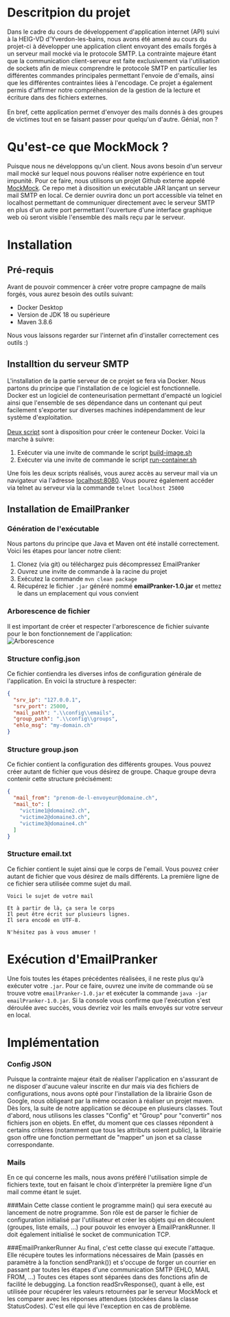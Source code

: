 # Descritpion du projet
Dans le cadre du cours de développement d'application internet (API) suivi à la HEIG-VD d'Yverdon-les-bains, nous avons 
été amené au cours du projet-ci à développer une application client envoyant des emails forgés à un serveur mail mocké 
via le protocole SMTP. La contrainte majeure étant que la communication client-serveur est faite exclusivement via 
l'utilisation de sockets afin de mieux comprendre le protocole SMTP en particulier les différentes commandes principales 
permettant l'envoie de d'emails, ainsi que les différentes contraintes liées à l'encodage. Ce projet a également permis 
d'affirmer notre compréhension de la gestion de la lecture et écriture dans des fichiers externes.
<br> <br>
En bref, cette application permet d'envoyer des mails donnés à des groupes de victimes tout en se faisant passer pour
quelqu'un d'autre. Génial, non ?

# Qu'est-ce que MockMock ?
Puisque nous ne développons qu'un client. Nous avons besoin d'un serveur mail mocké sur lequel nous pouvons réaliser
notre expérience en tout impunité. Pour ce faire, nous utilisons un projet Github externe appelé 
[MockMock](https://github.com/tweakers/MockMock). Ce repo met à disosition un exécutable JAR lançant un serveur mail SMTP
en local. Ce dernier ouvrira donc un port accessible via telnet en localhost permettant de communiquer directement avec
le serveur SMTP en plus d'un autre port permettant l'ouverture d'une interface graphique web où seront visible l'ensemble
des mails reçu par le serveur.

# Installation

## Pré-requis
Avant de pouvoir commencer à créer votre propre campagne de mails forgés, vous aurez besoin des outils suivant:
- Docker Desktop
- Version de JDK 18 ou supérieure
- Maven 3.8.6

Nous vous laissons regarder sur l'internet afin d'installer correctement ces outils :)

## Installtion du serveur SMTP
L'installation de la partie serveur de ce projet se fera via Docker. Nous partons du principe que l'installation de ce 
logiciel est fonctionnelle.<br>
Docker est un logiciel de conteneurisation permettant d'empacté un logiciel ainsi que l'ensemble de ses dépendance dans
un contenant qui peut facilement s'exporter sur diverses machines indépendamment de leur système d'exploitation.<br>
<br>
[Deux script](./docker) sont à disposition pour créer le conteneur Docker. Voici la marche à suivre:

1) Exécuter via une invite de commande le script [build-image.sh](./docker/build-image.sh)
2) Exécuter via une invite de commande le script [run-container.sh](./docker/run-container.sh)

Une fois les deux scripts réalisés, vous aurez accès au serveur mail via un navigateur via l'adresse 
[localhost:8080](http://localhost:8080/). Vous pourez également accéder via telnet au serveur via la commande 
```telnet localhost 25000``` 

## Installation de EmailPranker

### Génération de l'exécutable

Nous partons du principe que Java et Maven ont été installé correctement. Voici les étapes pour lancer notre client:

1) Clonez (via git) ou téléchargez puis décompressez EmailPranker
2) Ouvrez une invite de commande à la racine du projet
3) Exécutez la commande ```mvn clean package```
4) Récupérez le fichier ```.jar``` généré nommé __emailPranker-1.0.jar__ et mettez le dans un emplacement qui vous convient

### Arborescence de fichier
Il est important de créer et respecter l'arborescence de fichier suivante pour le bon fonctionnement de l'application:<br>
![Arborescence](./figures/fileTree.png)

### Structure config.json
Ce fichier contiendra les diverses infos de configuration générale de l'application. En voici la structure à respecter:
```json
{
  "srv_ip": "127.0.0.1",
  "srv_port": 25000,
  "mail_path": ".\\config\\emails", 
  "group_path": ".\\config\\groups", 
  "ehlo_msg": "my-domain.ch"
}
```

### Structure group.json
Ce fichier contient la configuration des différents groupes. Vous pouvez créer autant de fichier que vous désirez de 
groupe. Chaque groupe devra contenir cette structure précisément:

```json
{
  "mail_from": "prenom-de-l-envoyeur@domaine.ch", 
  "mail_to": [
    "victime1@domaine2.ch",
    "victime2@domaine3.ch", 
    "victime3@domaine4.ch"
  ]
}
```

### Structure email.txt
Ce fichier contient le sujet ainsi que le corps de l'email. Vous pouvez créer autant de fichier que vous désirez de mails
différents. La première ligne de ce fichier sera utilisée comme sujet du mail.
```text
Voici le sujet de votre mail

Et à partir de là, ça sera le corps
Il peut être écrit sur plusieurs lignes.
Il sera encodé en UTF-8.

N'hésitez pas à vous amuser !
```

# Exécution d'EmailPranker
Une fois toutes les étapes précédentes réalisées, il ne reste plus qu'à exécuter votre ```.jar```.
Pour ce faire, ouvrez une invite de commande où se trouve votre ```emailPranker-1.0.jar``` et exécuter la commande
```java -jar emailPranker-1.0.jar```. Si la console vous confirme que l'exécution s'est déroulée avec succès, vous
devriez voir les mails envoyés sur votre serveur en local.

# Implémentation
### Config JSON
Puisque la contrainte majeur était de réaliser l'application en s'assurant de ne disposer d'aucune valeur inscrite en
dur mais via des fichiers de configurations, nous avons opté pour l'installation de la librairie Gson de Google, nous
obligeant par la même occasion à réaliser un projet maven. <br>
Dès lors, la suite de notre application se découpe en plusieurs classes. Tout d'abord, nous utilisons les classes "Config"
et "Group" pour "convertir" nos fichiers json en objets. En effet, du moment que ces classes répondent à certains critères
(notamment que tous les attributs soient public), la librairie gson offre une fonction permettant de "mapper" un json et 
sa classe correspondante.

### Mails
En ce qui concerne les mails, nous avons préféré l'utilisation simple de fichiers texte, tout en faisant le choix
d'interpréter la première ligne d'un mail comme étant le sujet.

###Main
Cette classe contient le programme main() qui sera executé au lancement de notre programme. Son rôle est de parser le fichier
de configuration initialisé par l'utilisateur et créer les objets qui en découlent (groupes, liste emails, ...) 
pour pouvoir les envoyer à EmailPrankRunner.
Il doit également initialisé le socket de communication TCP.

###EmailPrankerRunner
Au final, c'est cette classe qui execute l'attaque.
Elle récupère toutes les informations nécessaires de Main (passés en paramètre à la fonction sendPrank()) et s'occupe
de forger un courrier en passant par toutes les étapes d'une communication SMTP (EHLO, MAIL FROM, ...)
Toutes ces étapes sont séparées dans des fonctions afin de facilité le debugging.
La fonction readSrvResponse(), quant à elle, est utilisée pour récupérer les valeurs retournées par le serveur MockMock
et les comparer avec les réponses attendues (stockées dans la classe StatusCodes). 
C'est elle qui lève l'exception en cas de problème.